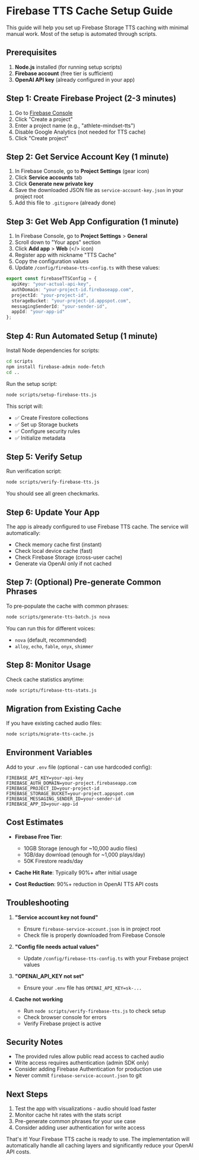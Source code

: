# Firebase TTS Cache Setup Guide

This guide will help you set up Firebase Storage TTS caching with minimal manual work. Most of the setup is automated through scripts.

## Prerequisites

1. **Node.js** installed (for running setup scripts)
2. **Firebase account** (free tier is sufficient)
3. **OpenAI API key** (already configured in your app)

## Step 1: Create Firebase Project (2-3 minutes)

1. Go to [Firebase Console](https://console.firebase.google.com/)
2. Click "Create a project"
3. Enter a project name (e.g., "athlete-mindset-tts")
4. Disable Google Analytics (not needed for TTS cache)
5. Click "Create project"

## Step 2: Get Service Account Key (1 minute)

1. In Firebase Console, go to **Project Settings** (gear icon)
2. Click **Service accounts** tab
3. Click **Generate new private key**
4. Save the downloaded JSON file as `service-account-key.json` in your project root
5. Add this file to `.gitignore` (already done)

## Step 3: Get Web App Configuration (1 minute)

1. In Firebase Console, go to **Project Settings** > **General**
2. Scroll down to "Your apps" section
3. Click **Add app** > **Web** (</> icon)
4. Register app with nickname "TTS Cache"
5. Copy the configuration values
6. Update `/config/firebase-tts-config.ts` with these values:

```typescript
export const firebaseTTSConfig = {
  apiKey: "your-actual-api-key",
  authDomain: "your-project-id.firebaseapp.com",
  projectId: "your-project-id",
  storageBucket: "your-project-id.appspot.com",
  messagingSenderId: "your-sender-id",
  appId: "your-app-id"
};
```

## Step 4: Run Automated Setup (1 minute)

Install Node dependencies for scripts:
```bash
cd scripts
npm install firebase-admin node-fetch
cd ..
```

Run the setup script:
```bash
node scripts/setup-firebase-tts.js
```

This script will:
- ✅ Create Firestore collections
- ✅ Set up Storage buckets
- ✅ Configure security rules
- ✅ Initialize metadata

## Step 5: Verify Setup

Run verification script:
```bash
node scripts/verify-firebase-tts.js
```

You should see all green checkmarks.

## Step 6: Update Your App

The app is already configured to use Firebase TTS cache. The service will automatically:
- Check memory cache first (instant)
- Check local device cache (fast)
- Check Firebase Storage (cross-user cache)
- Generate via OpenAI only if not cached

## Step 7: (Optional) Pre-generate Common Phrases

To pre-populate the cache with common phrases:
```bash
node scripts/generate-tts-batch.js nova
```

You can run this for different voices:
- `nova` (default, recommended)
- `alloy`, `echo`, `fable`, `onyx`, `shimmer`

## Step 8: Monitor Usage

Check cache statistics anytime:
```bash
node scripts/firebase-tts-stats.js
```

## Migration from Existing Cache

If you have existing cached audio files:
```bash
node scripts/migrate-tts-cache.js
```

## Environment Variables

Add to your `.env` file (optional - can use hardcoded config):
```
FIREBASE_API_KEY=your-api-key
FIREBASE_AUTH_DOMAIN=your-project.firebaseapp.com
FIREBASE_PROJECT_ID=your-project-id
FIREBASE_STORAGE_BUCKET=your-project.appspot.com
FIREBASE_MESSAGING_SENDER_ID=your-sender-id
FIREBASE_APP_ID=your-app-id
```

## Cost Estimates

- **Firebase Free Tier**:
  - 10GB Storage (enough for ~10,000 audio files)
  - 1GB/day download (enough for ~1,000 plays/day)
  - 50K Firestore reads/day
  
- **Cache Hit Rate**: Typically 90%+ after initial usage
- **Cost Reduction**: 90%+ reduction in OpenAI TTS API costs

## Troubleshooting

1. **"Service account key not found"**
   - Ensure `firebase-service-account.json` is in project root
   - Check file is properly downloaded from Firebase Console

2. **"Config file needs actual values"**
   - Update `/config/firebase-tts-config.ts` with your Firebase project values

3. **"OPENAI_API_KEY not set"**
   - Ensure your `.env` file has `OPENAI_API_KEY=sk-...`

4. **Cache not working**
   - Run `node scripts/verify-firebase-tts.js` to check setup
   - Check browser console for errors
   - Verify Firebase project is active

## Security Notes

- The provided rules allow public read access to cached audio
- Write access requires authentication (admin SDK only)
- Consider adding Firebase Authentication for production use
- Never commit `firebase-service-account.json` to git

## Next Steps

1. Test the app with visualizations - audio should load faster
2. Monitor cache hit rates with the stats script
3. Pre-generate common phrases for your use case
4. Consider adding user authentication for write access

That's it! Your Firebase TTS cache is ready to use. The implementation will automatically handle all caching layers and significantly reduce your OpenAI API costs.